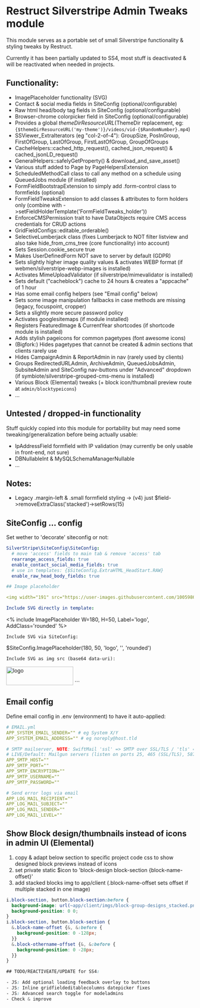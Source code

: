 # Restruct Silverstripe Admin Tweaks module

This module serves as a portable set of small Silverstripe functionality & styling tweaks by Restruct.

Currently it has been partially updated to SS4, most stuff is deactivated & will be reactivated when needed in projects.


## Functionality:

- ImagePlaceholder functionality (SVG)
- Contact & social media fields in SiteConfig (optional/configurable)
- Raw html head/body tag fields in SiteConfig (optional/configurable)
- Browser-chrome colorpicker field in SiteConfig (optional/configurable)
- Provides a global $themeDirResourceURL ($ThemeDir replacement, eg: `{$themeDirResourceURL('my-theme')}/videos/vid-{$RandomNumber}.mp4`)
- SSViewer_ExtraIterators (eg "col-2-of-4"): GroupSize, PosInGroup, FirstOfGroup, LastOfGroup, FirstLastOfGroup, GroupOfGroups
- CacheHelpers::cached_http_request(), cached_json_request() & cached_jsonLD_request()
- GeneralHelpers::safelyGetProperty() & download_and_save_asset()
- Various stuff added to Page by PageHelpersExtension
- ScheduledMethodCall class to call any method on a schedule using QueuedJobs module (if installed)
- FormFieldBootstrapExtension to simply add .form-control class to formfields (optional)
- FormFieldTweaksExtension to add classes & attributes to form holders only (combine with ->setFieldHolderTemplate('FormFieldTweaks_holder'))
- EnforceCMSPermission trait to have DataObjects require CMS access credentials for CRUD actions
- GridFieldConfigs::editable_orderable()
- SelectiveLumberjack class (fixes Lumberjack to NOT filter listview and also take hide_from_cms_tree (core functionality) into account)
- Sets Session.cookie_secure true
- Makes UserDefinedForm NOT save to server by default (GDPR)
- Sets slightly higher image quality values & activates WEBP format (if webmen/silverstripe-webp-images is installed)
- Activates MimeUploadValidator (if silverstripe/mimevalidator is installed)
- Sets default ("cacheblock") cache to 24 hours & creates a "appcache" of 1 hour
- Has some email config helpers (see "Email config" below)
- Sets some image manipulation fallbacks in case methods are missing (legacy, focuspoint, cropper)
- Sets a slightly more secure password policy
- Activates googlesitemaps (if module installed)
- Registers FeaturedImage & CurrentYear shortcodes (if shortcode module is installed)
- Adds stylish pageicons for common pagetypes (font awesome icons)
- (Bigfork:) Hides pagetypes that cannot be created & admin sections that clients rarely use
- Hides CampaignAdmin & ReportAdmin in nav (rarely used by clients)
- Groups RedirectedURLAdmin, ArchiveAdmin, QueuedJobsAdmin, SubsiteAdmin and SiteConfig nav-buttons under "Advanced" dropdown (if symbiote/silverstripe-grouped-cms-menu is installed)
- Various Block (Elemental) tweaks (+ block icon/thumbnail preview route at `admin/blocktypeicons`)
- ...


## Untested / dropped-in functionality

Stuff quickly copied into this module for portability but may need some tweaking/generalization before being actually usable:

- IpAddressField formfield with IP validation (may currently be only usable in front-end, not sure)
- DBNullableInt & MySQLSchemaManagerNullable
- ...


## Notes:

- Legacy .margin-left & .small formfield styling -> (v4) just $field->removeExtraClass('stacked')->setRows(15)


## SiteConfig ... config

Set wether to 'decorate' siteconfig or not:

```yml
SilverStripe\SiteConfig\SiteConfig:
  # move 'access' fields to main tab & remove 'access' tab
  rearrange_access_fields: true
  enable_contact_social_media_fields: true
  # use in templates: {$SiteConfig.ExtraHTML_HeadStart.RAW}
  enable_raw_head_body_fields: true

## Image placeholder

<img width="191" src="https://user-images.githubusercontent.com/1005986/177027008-2c711cad-9c0c-47ea-a56a-1dc6f4861ba7.png">

Include SVG directly in template:
```
<% include ImagePlaceholder W=180, H=50, Label='logo', AddClass='rounded' %>
```
Include SVG via SiteConfig:
```
$SiteConfig.ImagePlaceholder(180, 50, 'logo', '', 'rounded')
```
Include SVG as img src (base64 data-uri):
```
<img class="rounded" src="$SiteConfig.ImagePlaceholder(180, 50, 'logo', true)" alt="logo" width="180" height="50">
```

## Email config

Define email config in .env (environment) to have it auto-applied:

```yml
# EMAIL.yml
APP_SYSTEM_EMAIL_SENDER="" # eg System X/Y
APP_SYSTEM_EMAIL_ADDRESS="" # eg noreply@host.tld

# SMTP mailserver, NOTE: SwiftMail 'ssl' => SMTP over SSL/TLS / 'tls' => STARTTLS
# LIVE/Default: Mailgun servers (listen on ports 25, 465 (SSL/TLS), 587 (STARTTLS), and 2525)
APP_SMTP_HOST=""
APP_SMTP_PORT=""
APP_SMTP_ENCRYPTION=""
APP_SMTP_USERNAME=""
APP_SMTP_PASSWORD=""

# Send error logs via email
APP_LOG_MAIL_RECIPIENT=""
APP_LOG_MAIL_SUBJECT=""
APP_LOG_MAIL_SENDER=""
APP_LOG_MAIL_LEVEL=""
```

## Show Block design/thumbnails instead of icons in admin UI (Elemental)

1. copy & adapt below section to specific project code css to show designed block previews instead of icons
2. set private static $icon to 'block-design block-section {block-name-offset}'
3. add stacked blocks img to app/client (.block-name-offset sets offset if multiple stacked in one image)

```scss
i.block-section, button.block-section:before {
  background-image: url(~app/client/imgs/block-group-designs_stacked.png);
  background-position: 0 0;
}
i.block-section, button.block-section {
  &.block-name-offset {&, &:before {
    background-position: 0 -128px;
  }}
  &.block-othername-offset {&, &:before {
    background-position: 0 -28px;
  }}
}

## TODO/REACTIVEATE/UPDATE for SS4:

- JS: Add optional loading feedback overlay to buttons
- JS: Inline gridfieldeditablecolumns datepicker fixes
- JS: Advanced search toggle for modeladmins
- Check & improve
